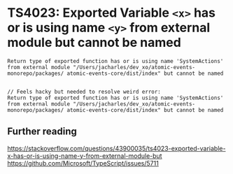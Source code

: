 # TS4023: Exported Variable `<x>` has or is using name `<y>` from external module but cannot be named

```
Return type of exported function has or is using name 'SystemActions' from external module "/Users/jacharles/dev_xo/atomic-events-monorepo/packages/ atomic-events-core/dist/index" but cannot be named
```

```

// Feels hacky but needed to resolve weird error:
Return type of exported function has or is using name 'SystemActions' from external module "/Users/jacharles/dev_xo/atomic-events-monorepo/packages/ atomic-events-core/dist/index" but cannot be named
```

## Further reading

https://stackoverflow.com/questions/43900035/ts4023-exported-variable-x-has-or-is-using-name-y-from-external-module-but
https://github.com/Microsoft/TypeScript/issues/5711
